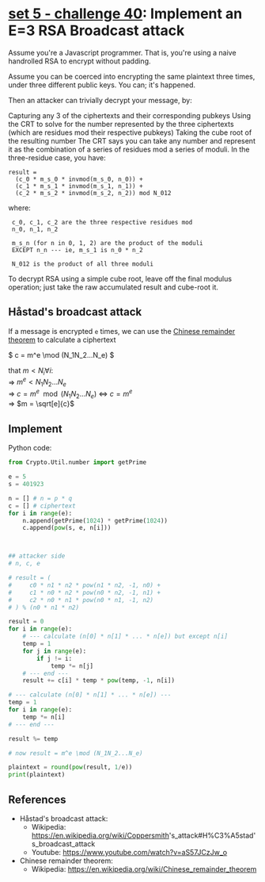 # **[set 5 - challenge 40](https://cryptopals.com/sets/5/challenges/40): Implement an E=3 RSA Broadcast attack**

Assume you're a Javascript programmer. That is, you're using a naive handrolled RSA to encrypt without padding.

Assume you can be coerced into encrypting the same plaintext three times, under three different public keys. You can; it's happened.

Then an attacker can trivially decrypt your message, by:

Capturing any 3 of the ciphertexts and their corresponding pubkeys
Using the CRT to solve for the number represented by the three ciphertexts (which are residues mod their respective pubkeys)
Taking the cube root of the resulting number
The CRT says you can take any number and represent it as the combination of a series of residues mod a series of moduli. In the three-residue case, you have:

```text
result =
  (c_0 * m_s_0 * invmod(m_s_0, n_0)) +
  (c_1 * m_s_1 * invmod(m_s_1, n_1)) +
  (c_2 * m_s_2 * invmod(m_s_2, n_2)) mod N_012
```

where:

```text
 c_0, c_1, c_2 are the three respective residues mod
 n_0, n_1, n_2

 m_s_n (for n in 0, 1, 2) are the product of the moduli
 EXCEPT n_n --- ie, m_s_1 is n_0 * n_2

 N_012 is the product of all three moduli
```

To decrypt RSA using a simple cube root, leave off the final modulus operation; just take the raw accumulated result and cube-root it.

## Håstad's broadcast attack

If a message is encrypted `e` times, we can use the [Chinese remainder theorem](https://en.wikipedia.org/wiki/Chinese_remainder_theorem) to calculate a ciphertext

$
c = m^e \mod (N_1N_2...N_e)
$

that $m < N_i \forall i$:\
=> $m^e < N_1N_2...N_e$\
=> $c = m^e \mod (N_1N_2...N_e)$ <=> $c = m^e$\
=> $m = \sqrt[e]{c}$

## Implement

Python code:

```python
from Crypto.Util.number import getPrime

e = 5
s = 401923

n = [] # n = p * q
c = [] # ciphertext
for i in range(e):
    n.append(getPrime(1024) * getPrime(1024))
    c.append(pow(s, e, n[i]))



## attacker side
# n, c, e

# result = (
#     c0 * n1 * n2 * pow(n1 * n2, -1, n0) +
#     c1 * n0 * n2 * pow(n0 * n2, -1, n1) +
#     c2 * n0 * n1 * pow(n0 * n1, -1, n2)
# ) % (n0 * n1 * n2)

result = 0
for i in range(e):
    # --- calculate (n[0] * n[1] * ... * n[e]) but except n[i]
    temp = 1
    for j in range(e):
        if j != i:
            temp *= n[j]
    # --- end ---
    result += c[i] * temp * pow(temp, -1, n[i])

# --- calculate (n[0] * n[1] * ... * n[e]) ---
temp = 1
for i in range(e):
    temp *= n[i]
# --- end ---

result %= temp

# now result = m^e \mod (N_1N_2...N_e)

plaintext = round(pow(result, 1/e))
print(plaintext)
```

## References

- Håstad's broadcast attack:
  - Wikipedia: <https://en.wikipedia.org/wiki/Coppersmith>'s_attack#H%C3%A5stad's_broadcast_attack
  - Youtube: <https://www.youtube.com/watch?v=aS57JCzJw_o>
- Chinese remainder theorem:
  - Wikipedia: <https://en.wikipedia.org/wiki/Chinese_remainder_theorem>
